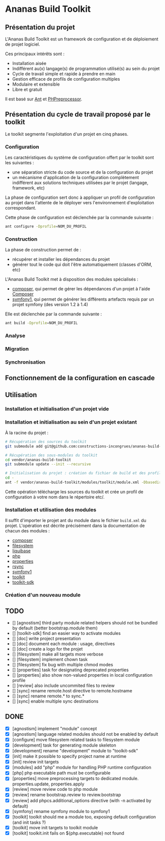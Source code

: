 # Ananas Build Toolkit

## Présentation du projet

L'Ananas Build Toolkit est un framework de configuration et de déploiement de projet logiciel.

Ces principaux intérêts sont :

 * Installation aisée
 * Indifférent au(x) langage(s) de programmation utilisé(s) au sein du projet
 * Cycle de travail simple et rapide à prendre en main
 * Gestion efficace de profils de configuration multiples
 * Modulaire et extensible
 * Libre et gratuit

Il est basé sur [Ant](http://ant.apache.org) et [PHPreprocessor](https://github.com/constructions-incongrues/phpreprocessor).

## Présentation du cycle de travail proposé par le toolkit

Le toolkit segmente l'exploitation d'un projet en cinq phases.

### Configuration

Les caractéristiques du système de configuration offert par le toolkit sont les suivantes :

 * une séparation stricte du code source et de la configuration du projet
 * un mécanisme d'application de la configuration complètement indifférent aux solutions techniques utilisées par le projet (langage, framework, etc)

La phase de configuration sert donc à appliquer un profil de configuration au projet dans l'attente de le déployer vers l'environnement d'exploitation correspondant.

Cette phase de configuration est déclenchée par la commande suivante :

```bash
ant configure -Dprofile=NOM_DU_PROFIL
```

### Construction

La phase de construction permet de :

 * récupérer et installer les dépendances du projet
 * générer tout le code qui doit l'être automatiquement (classes d'ORM, etc)

L'Ananas Build Toolkit met à disposition des modules spécialisés :

 * [composer](https://github.com/constructions-incongrues/ananas-build-toolkit/tree/master/modules/composer), qui permet de gérer les dépendances d'un projet à l'aide [Composer](http://getcomposer.org)
 * [symfony1](https://github.com/constructions-incongrues/ananas-build-toolkit/tree/master/modules/symfony1), qui permet de générer les différents artefacts requis par un projet symfony (des version 1.2 à 1.4)

Elle est déclenchée par la commande suivante :

```bash
ant build -Dprofile=NOM_DU_PROFIL
```
 
### Analyse



### Migration
 
### Synchronisation

## Fonctionnement de la configuration en cascade

## Utilisation

### Installation et initialisation d'un projet vide

### Installation et initialisation au sein d'un projet existant

À la racine du projet :

```bash
# Récupération des sources du toolkit
git submodule add git@github.com:constructions-incongrues/ananas-build-toolkit.git vendor/ananas-build-toolkit

# Récupération des sous-modules du toolkit
cd vendor/ananas-build-toolkit
git submodule update --init --recursive

# Initialisation du projet : création du fichier de build et des profils de configuration
cd -
ant -f vendor/ananas-build-toolkit/modules/toolkit/module.xml -Dbasedir=. toolkit.init
```

Cette opération télécharge les sources du toolkit et crée un profil de configuration à votre nom dans le répertoire etc/.

### Installation et utilisation des modules

Il suffit d'importer le projet ant du module dans le fichier ```build.xml``` du projet. L'opération est décrite précisément dans la documentation de chacun des modules :

* [composer](https://github.com/constructions-incongrues/ananas-build-toolkit/tree/master/modules/composer)
* [filesystem](https://github.com/constructions-incongrues/ananas-build-toolkit/tree/master/modules/filesystem)
* [liquibase](https://github.com/constructions-incongrues/ananas-build-toolkit/tree/master/modules/liquibase)
* [php](https://github.com/constructions-incongrues/ananas-build-toolkit/tree/master/modules/php)
* [properties](https://github.com/constructions-incongrues/ananas-build-toolkit/tree/master/modules/properties)
* [rsync](https://github.com/constructions-incongrues/ananas-build-toolkit/tree/master/modules/rsync)
* [symfony1](https://github.com/constructions-incongrues/ananas-build-toolkit/tree/master/modules/symfony1)
* [toolkit](https://github.com/constructions-incongrues/ananas-build-toolkit/tree/master/modules/toolkit)
* [toolkit-sdk](https://github.com/constructions-incongrues/ananas-build-toolkit/tree/master/modules/toolkit-sdk)

### Création d'un nouveau module

## TODO

* [] [agnostism] third party module related helpers should not be bundled by default (better bootstrap.module them)
* [] [toolkit-sdk] find an easier way to activate modules
* [] [doc] write project presentation
* [] [doc] document each module : usage, directives
* [] [doc] create a logo for the projet
* [] [filesystem] make all targets more verbose
* [] [filesystem] implement chown task
* [] [filesystem] fix bug with multiple chmod modes
* [] [properties] task for designating deprecated properties
* [] [properties] also show non-valued properties in local configuration profile
* [] [review] also include uncommited files to review
* [] [sync] rename remote.host directive to remote.hostname
* [] [sync] rename remote.* to sync.*
* [] [sync] enable multiple sync destinations

## DONE

* [x] [agnostism] implement "module" concept
* [x] [agnostism] language related modules should not be enabled by default
* [x] [configure] move filesystem related tasks to filesystem module
* [x] [development] task for generating module skeleton
* [x] [development] rename "development" module to "toolkit-sdk"
* [x] [init] make it possible to specify project name at runtime
* [x] [init] review init targets
* [x] [modules] add "php" module for handling PHP runtime configuration
* [x] [php] php executable path must be configurable
* [x] [properties] move preprocessing targets to dedicated module. properties.update, properties.apply
* [x] [review] move review code to php module
* [x] [review] rename bootstrap.review to review.bootstrap
* [x] [review] add phpcs.additional_options directive (with -n activated by default)
* [x] [symfony] rename symfony module to symfony1
* [x] [toolkit] toolkit should me a module too, exposing default configuration (and init tasks ?)
* [x] [toolkit] move init targets to toolkit module
* [x] [toolkit] toolkit.init fails on ${php.executable} not found
